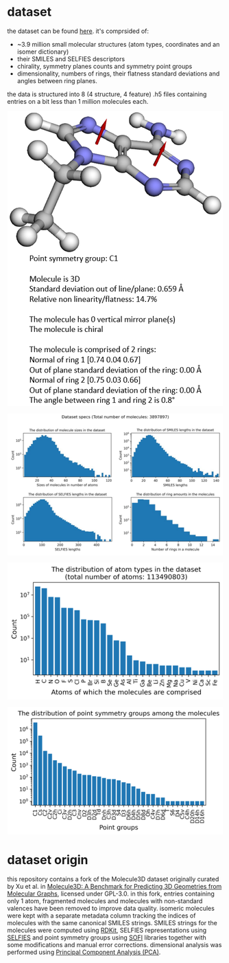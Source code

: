 # dataset
the dataset can be found [here](https://drive.google.com/drive/folders/1cUiWKWdU7CQoh67a-ucyb-Na1lSwWjKH?usp=drive_link). it's comprsided of:
- ~3.9 million small molecular structures (atom types, coordinates and an isomer dictionary)
- their SMILES and SELFIES descriptors
- chirality, symmetry planes counts and symmetry point groups
- dimensionality, numbers of rings, their flatness standard deviations and angles between ring planes.

the data is structured into 8 (4 structure, 4 feature) .h5 files containing entries on a bit less than 1 million molecules each.

<p align="center">
  <picture>
    <!-- Dark mode version -->
    <source srcset="example_output_dark_no_bg.png" media="(prefers-color-scheme: dark)">
    <!-- Light mode version (fallback) -->
    <img src="example_output.png" alt="example output"/>
  </picture>
</p>

<p align="center">
  <picture>
    <source srcset="dataset_info_dark_no_bg.png" media="(prefers-color-scheme: dark)">
    <img src="dataset_info.jpg" alt="dataset info"/>
  </picture>
</p>

<p align="center">
  <picture>
    <source srcset="molecule_atom_type_distribution_dark_no_bg.png" media="(prefers-color-scheme: dark)">
    <img src="molecule_atom_type_distribution.png" alt="molecule atom type distribution"/>
  </picture>
</p>

<p align="center">
  <picture>
    <source srcset="molecule_point_group_distribution_dark_no_bg.png" media="(prefers-color-scheme: dark)">
    <img src="molecule_point_group_distribution.png" alt="molecule point group distribution"/>
  </picture>
</p>

# dataset origin
this repository contains a fork of the Molecule3D dataset originally curated by Xu et al. in [Molecule3D: A Benchmark for Predicting 3D Geometries from Molecular Graphs](https://arxiv.org/abs/2110.01717), licensed under GPL-3.0. in this fork, entries containing only 1 atom, fragmented molecules and molecules with non-standard valences have been removed to improve data quality. isomeric molecules were kept with a separate metadata column tracking the indices of molecules with the same canonical SMILES strings. SMILES strings for the molecules were computed using [RDKit](https://github.com/rdkit/rdkit), SELFIES representations using [SELFIES](https://github.com/aspuru-guzik-group/selfies) and point symmetry groups using [SOFI](https://github.com/mammasmias/IterativeRotationsAssignments) libraries together with some modifications and manual error corrections. dimensional analysis was performed using [Principal Component Analysis (PCA)](https://en.wikipedia.org/wiki/Principal_component_analysis).
